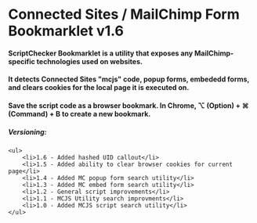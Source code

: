 # Connected Sites / MailChimp Form Bookmarklet v1.6
#### ScriptChecker Bookmarklet is a utility that exposes any MailChimp-specific technologies used on websites. 
#### It detects Connected Sites "mcjs" code, popup forms, embededd forms, and clears cookies for the local page it is executed on.
#### Save the script code as a browser bookmark. In Chrome, ⌥ (Option) + ⌘ (Command) + B to create a new bookmark.
##### Versioning:
	<ul>
		<li>1.6 - Added hashed UID callout</li>
		<li>1.5 - Added ability to clear browser cookies for current page</li>
		<li>1.4 - Added MC popup form search utility</li>
		<li>1.3 - Added MC embed form search utility</li>
		<li>1.2 - General script improvements</li>
		<li>1.1 - MCJS Utility search improvments</li>
		<li>1.0 - Added MCJS script search utility</li>
	</ul>
